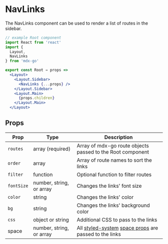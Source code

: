 
# NavLinks

The NavLinks component can be used to render a list of routes in the sidebar.

```jsx
// example Root component
import React from 'react'
import {
  Layout,
  NavLinks
} from 'mdx-go'

export const Root = props =>
  <Layout>
    <Layout.Sidebar>
      <NavLinks {...props} />
    </Layout.Sidebar>
    <Layout.Main>
      {props.children}
    </Layout.Main>
  </Layout>
```

## Props

Prop | Type | Description
---|---|---
`routes` | array (required) | Array of mdx-go route objects passed to the Root component
`order` | array | Array of route names to sort the links
`filter` | function | Optional function to filter routes
`fontSize` | number, string, or array | Changes the links' font size
`color` | string | Changes the links' color
`bg` | string | Changes the links' background color
`css` | object or string | Additional CSS to pass to the links
space | number, string, or array | All [styled-system][] [space props][] are passed to the links

[styled-system]: https://github.com/jxnblk/styled-system
[space props]: https://jxnblk.com/styled-system/api#space

